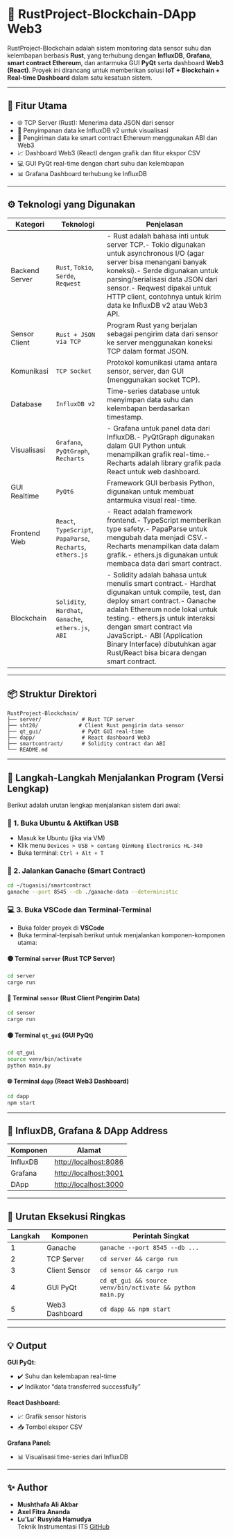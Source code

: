 # 🦀 RustProject-Blockchain-DApp Web3

RustProject-Blockchain adalah sistem monitoring data sensor suhu dan kelembapan berbasis **Rust**, yang terhubung dengan **InfluxDB**, **Grafana**, **smart contract Ethereum**, dan antarmuka GUI **PyQt** serta dashboard **Web3 (React)**. Proyek ini dirancang untuk memberikan solusi **IoT + Blockchain + Real-time Dashboard** dalam satu kesatuan sistem.

---

## 🚧 Fitur Utama

- 🌐 TCP Server (Rust): Menerima data JSON dari sensor
- 🧐 Penyimpanan data ke InfluxDB v2 untuk visualisasi
- 🔐 Pengiriman data ke smart contract Ethereum menggunakan ABI dan Web3
- 📈 Dashboard Web3 (React) dengan grafik dan fitur ekspor CSV
- 💻 GUI PyQt real-time dengan chart suhu dan kelembapan
- 📊 Grafana Dashboard terhubung ke InfluxDB

---

## ⚙️ Teknologi yang Digunakan

| **Kategori**   | **Teknologi**                                               | **Penjelasan**                                                                                                                                                                                                                                                                                                                           |
| -------------- | ----------------------------------------------------------- | ----------------------------------------------------------------------------------------------------------------------------------------------------------------------------------------------------------------------------------------------------------------------------------------------------------------------------------------------- |
| Backend Server | `Rust`, `Tokio`, `Serde`, `Reqwest`                         | - Rust adalah bahasa inti untuk server TCP.- Tokio digunakan untuk asynchronous I/O (agar server bisa menangani banyak koneksi).- Serde digunakan untuk parsing/serialisasi data JSON dari sensor.- Reqwest dipakai untuk HTTP client, contohnya untuk kirim data ke InfluxDB v2 atau Web3 API.                                                 |
| Sensor Client  | `Rust + JSON via TCP`                                       | Program Rust yang berjalan sebagai pengirim data dari sensor ke server menggunakan koneksi TCP dalam format JSON.                                                                                                                                                                                                                               |
| Komunikasi     | `TCP Socket`                                                | Protokol komunikasi utama antara sensor, server, dan GUI (menggunakan socket TCP).                                                                                                                                                                                                                                                              |
| Database       | `InfluxDB v2`                                               | Time-series database untuk menyimpan data suhu dan kelembapan berdasarkan timestamp.                                                                                                                                                                                                                                                            |
| Visualisasi    | `Grafana`, `PyQtGraph`, `Recharts`                          | - Grafana untuk panel data dari InfluxDB.- PyQtGraph digunakan dalam GUI Python untuk menampilkan grafik real-time.- Recharts adalah library grafik pada React untuk web dashboard.                                                                                                                                                             |
| GUI Realtime   | `PyQt6`                                                     | Framework GUI berbasis Python, digunakan untuk membuat antarmuka visual real-time.                                                                                                                                                                                                                                                              |
| Frontend Web   | `React`, `TypeScript`, `PapaParse`, `Recharts`, `ethers.js` | - React adalah framework frontend.- TypeScript memberikan type safety.- PapaParse untuk mengubah data menjadi CSV.- Recharts menampilkan data dalam grafik.- ethers.js digunakan untuk membaca data dari smart contract.                                                                                                                        |
| Blockchain     | `Solidity`, `Hardhat`, `Ganache`, `ethers.js`, `ABI`        | - Solidity adalah bahasa untuk menulis smart contract.- Hardhat digunakan untuk compile, test, dan deploy smart contract.- Ganache adalah Ethereum node lokal untuk testing.- ethers.js untuk interaksi dengan smart contract via JavaScript.- ABI (Application Binary Interface) dibutuhkan agar Rust/React bisa bicara dengan smart contract. |

---

## 📦 Struktur Direktori

```
RustProject-Blockchain/
├── server/             # Rust TCP server
├── sht20/             # Client Rust pengirim data sensor
├── qt_gui/             # PyQt GUI real-time
├── dapp/               # React dashboard Web3
├── smartcontract/      # Solidity contract dan ABI
└── README.md
```

---

## 🚀 Langkah-Langkah Menjalankan Program (Versi Lengkap)

Berikut adalah urutan lengkap menjalankan sistem dari awal:

### 🔧 1. Buka Ubuntu & Aktifkan USB

- Masuk ke Ubuntu (jika via VM)
- Klik menu `Devices > USB > centang QinHeng Electronics HL-340`
- Buka terminal: `Ctrl + Alt + T`

### 📆 2. Jalankan Ganache (Smart Contract)

```bash
cd ~/tugasisi/smartcontract
ganache --port 8545 --db ./ganache-data --deterministic
```

### 💻 3. Buka VSCode dan Terminal-Terminal

- Buka folder proyek di **VSCode**
- Buka terminal-terpisah berikut untuk menjalankan komponen-komponen utama:

#### 🟡 Terminal `server` (Rust TCP Server)

```bash
cd server
cargo run
```

#### 🔵 Terminal `sensor` (Rust Client Pengirim Data)

```bash
cd sensor
cargo run
```

#### 🟢 Terminal `qt_gui` (GUI PyQt)

```bash
cd qt_gui
source venv/bin/activate
python main.py
```

#### 🌐 Terminal `dapp` (React Web3 Dashboard)

```bash
cd dapp
npm start
```

---

## 🍅 InfluxDB, Grafana & DApp Address

| Komponen | Alamat                                      |
|----------|---------------------------------------------|
| InfluxDB | [http://localhost:8086](http://localhost:8086) |
| Grafana  | [http://localhost:3001](http://localhost:3000) |
| DApp     | [http://localhost:3000](http://localhost:3001) |


---

## 📀 Urutan Eksekusi Ringkas

| Langkah | Komponen       | Perintah Singkat                                          |
| ------- | -------------- | --------------------------------------------------------- |
| 1       | Ganache        | `ganache --port 8545 --db ...`                            |
| 2       | TCP Server     | `cd server && cargo run`                                  |
| 3       | Client Sensor  | `cd sensor && cargo run`                                  |
| 4       | GUI PyQt       | `cd qt_gui && source venv/bin/activate && python main.py` |
| 5       | Web3 Dashboard | `cd dapp && npm start`                                    |

---

## 💡 Output

**GUI PyQt:**

- ✔️ Suhu dan kelembapan real-time
- ✔️ Indikator “data transferred successfully”

**React Dashboard:**

- 📈 Grafik sensor historis
- 📥 Tombol ekspor CSV

**Grafana Panel:**

- 📊 Visualisasi time-series dari InfluxDB

---

## ✨ Author

- **Mushthafa Ali Akbar**
- **Axel Fitra Ananda**
- **Lu'Lu' Rusyida Hamudya**\
  Teknik Instrumentasi ITS
  [GitHub](https://github.com/mushthafali)

